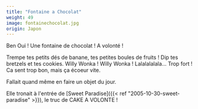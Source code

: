 ```yaml
---
title: "Fontaine a Chocolat"
weight: 49
image: fontainechocolat.jpg
origin: Japon
---
```


Ben Oui ! Une fontaine de chocolat ! A volonté !

Trempe tes petits dés de banane, tes petites boules de fruits ! Dip tes bretzels et  tes cookies. Willy Wonka ! Willy Wonka ! Lalalalalala... Trop fort ! Ca sent trop bon, mais ça écoeur vite.

Fallait quand même en faire un objet du jour.

Elle tronait à l'entrée de [Sweet Paradise]({{< ref "2005-10-30-sweet-paradise" >}}), le truc de CAKE A VOLONTE !